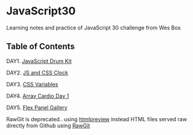 # JavaScript30

Learning notes and practice of JavaScript 30 challenge from Wes Bos


## Table of Contents
DAY1. [JavaScript Drum Kit](https://github.com/iamcxy/JavaScript30/tree/master/01%20-%20JavaScript%20Drum%20Kit) 

DAY2. [JS and CSS Clock](https://github.com/iamcxy/JavaScript30/tree/master/02%20-%20JS%20and%20CSS%20Clock)

DAY3. [CSS Variables](https://github.com/iamcxy/JavaScript30/tree/master/03%20-%20CSS%20Variables)

DAY4. [Array Cardio Day 1](https://github.com/iamcxy/JavaScript30/tree/master/04%20-%20Array%20Cardio%20Day%201)

DAY5. [Flex Panel Gallery](https://github.com/iamcxy/JavaScript30/tree/master/05%20-%20Flex%20Panel%20Gallery)


RawGit is deprecated.. using [htmlpreview](http://htmlpreview.github.io/) instead 
HTML files served raw directly from Github using [RawGit](https://rawgit.com/)